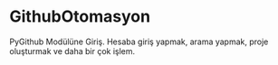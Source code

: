 # GithubOtomasyon
PyGithub Modülüne Giriş. Hesaba giriş yapmak, arama yapmak, proje oluşturmak ve daha bir çok işlem.

